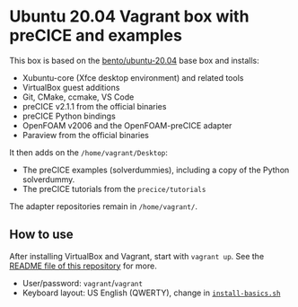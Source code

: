 # Ubuntu 20.04 Vagrant box with preCICE and examples

This box is based on the [bento/ubuntu-20.04](https://github.com/chef/bento/blob/master/packer_templates/ubuntu/ubuntu-20.04-amd64.json) base box and installs:
- Xubuntu-core (Xfce desktop environment) and related tools
- VirtualBox guest additions
- Git, CMake, ccmake, VS Code
- preCICE v2.1.1 from the official binaries
- preCICE Python bindings
- OpenFOAM v2006 and the OpenFOAM-preCICE adapter
- Paraview from the official binaries

It then adds on the `/home/vagrant/Desktop`:
- The preCICE examples (solverdummies), including a copy of the Python solverdummy.
- The preCICE tutorials from the `precice/tutorials`

The adapter repositories remain in `/home/vagrant/`.

## How to use

After installing VirtualBox and Vagrant, start with `vagrant up`. See the [README file of this repository](../README.md) for more.

- User/password: `vagrant`/`vagrant`
- Keyboard layout: US English (QWERTY), change in [`install-basics.sh`](./install-basics.sh)
